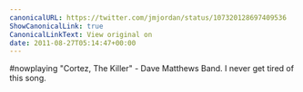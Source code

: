 ```yaml
---
canonicalURL: https://twitter.com/jmjordan/status/107320128697409536
ShowCanonicalLink: true
CanonicalLinkText: View original on
date: 2011-08-27T05:14:47+00:00
---
```

#nowplaying "Cortez, The Killer" - Dave Matthews Band. I never get tired of this song.